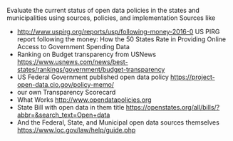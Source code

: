 Evaluate the current status of open data policies in the states and municipalities using sources, policies, and implementation
Sources like
* http://www.uspirg.org/reports/usp/following-money-2016-0 US PIRG report following the money: How the 50 States Rate in Providing Online Access to Government Spending Data
* Ranking on Budget transparency from USNews https://www.usnews.com/news/best-states/rankings/government/budget-transparency
* US Federal Government published open data policy https://project-open-data.cio.gov/policy-memo/
* our own Transparency Scorecard
* What Works http://www.opendatapolicies.org
* State Bill with open data in them title https://openstates.org/all/bills/?abbr=&search_text=Open+data
* And the Federal, State, and Municipal open data sources themselves https://www.loc.gov/law/help/guide.php
